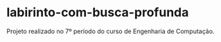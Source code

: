# labirinto-com-busca-profunda

Projeto realizado no 7º período do curso de Engenharia de Computação.
